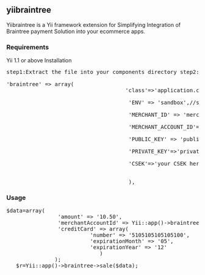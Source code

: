 <h2>yiibraintree</h2>

Yiibraintree is a Yii framework extension for Simplifying Integration of Braintree payment Solution into your ecommerce apps.

<h3>Requirements</h3>

Yii 1.1 or above Installation

<pre>
step1:Extract the file into your components directory step2:Update your components section in config/main.php eg:

'braintree' => array(
                                     'class'=>'application.components.braintree.YiiBraintree',
 
                                      'ENV' => 'sandbox',//sandbox or production
 
                                      'MERCHANT_ID' => 'merchant id here',
 
                                      'MERCHANT_ACCOUNT_ID'=>'Merchant account id here',
 
                                      'PUBLIC_KEY' => 'public key here',
 
                                      'PRIVATE_KEY'=>'private key here',
 
                                      'CSEK'=>'your CSEK here'
 
 
                                      ),
</pre>                                      
 

<h3>Usage</h3>

<pre>
$data=array(
                'amount' => '10.50',
                'merchantAccountId' => Yii::app()->braintree->MERCHANT_ACCOUNT_ID,
                'creditCard' => array(
                          'number' => '5105105105105100',
                          'expirationMonth' => '05',
                          'expirationYear' => '12'
                             )
               );
   $r=Yii::app()->braintree->sale($data);
</pre>   
